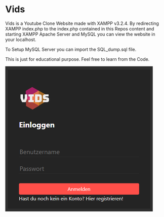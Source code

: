 # Vids
Vids is a Youtube Clone Website made with XAMPP v3.2.4. By redirecting XAMPP index.php to the index.php contained in this Repos content and starting XAMPP Apache Server and MySQL you can view the website in your localhost. 

To Setup MySQL Server you can import the SQL_dump.sql file. 

This is just for educational purpose. Feel free to learn from the Code.

![alt text](https://github.com/Krigam/Vids/blob/f82face/Screenshots/Login.png?raw=true)
